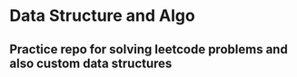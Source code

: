 # Data Structure and Algo

## Practice repo for solving leetcode problems and also custom data structures